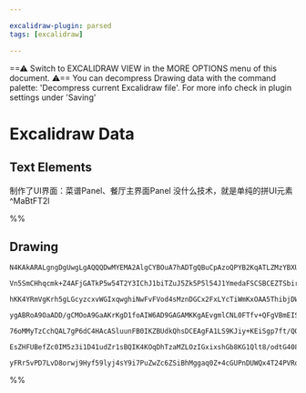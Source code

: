 ```yaml
---

excalidraw-plugin: parsed
tags: [excalidraw]

---
```

==⚠  Switch to EXCALIDRAW VIEW in the MORE OPTIONS menu of this document. ⚠== You can decompress Drawing data with the command palette: 'Decompress current Excalidraw file'. For more info check in plugin settings under 'Saving'


# Excalidraw Data

## Text Elements
制作了UI界面：菜谱Panel、餐厅主界面Panel
没什么技术，就是单纯的拼UI元素 ^MaBtFT2l

%%
## Drawing
```compressed-json
N4KAkARALgngDgUwgLgAQQQDwMYEMA2AlgCYBOuA7hADTgQBuCpAzoQPYB2KqATLZMzYBXUtiRoIACyhQ4zZAHoFAc0JRJQgEYA6bGwC2CgF7N6hbEcK4OCtptbErHALRY8RMpWdx8Q1TdIEfARcZgRmBShcZQUebQAObQBmGjoghH0EDihmbgBtcDBQMBKIEm4IAFlcACEoADEAFR58VJLIWEQKqCwoNtLMbmcARmGk7QA2KYn4gHYABlHZ4bmA

Vn5SmCHhqcmk+Z4AFjGATkP5w54T2Y3IChJ1biTZuJ5Zk5P5l54J1YmedaFSCSBCEZTSbirOJJCa3CDWZTBbjzOHMKCkNgAawQAGE2Pg2KQKgBiYYIMlk/qQTS4bCY5QYoQcYh4glEiTo6zMOC4QLZKkQABmhHw+AAyrAkRJBB4BWiMdiAOoPSTcPhAiDyrEICUwKXoGXlOGM8EccK5NDDOFsHnYNRbS3zFEahnCOAASWIFtQeQAunDBeRMp7uBw

hKK4YRmVgKrh5gLGcyzcxvWGIxqwghiNwFvFVod4sMznDGCx2FxLYcTiWmKxOAA5ThibjDWYTE7xQ4TJJJQ6R5gAEXSPWzaEFBDCcM0wmZAFFgplsqnw/g4UI4MRcCOW7NzlMkiceHnVtWNUQOJjQyu4QS6VnuOP8JONT1MH0JIA2JUAOvKAMLkAKruoAMq6AEbpgBY/4AO8GAIwxAAK1hBIAgAyAAiZgChyoA3HIgbBZr4AAOhwgCFNoAA3KABJ

ygABRoA9OaADD/gCMOoA9GaAKrKgD1foAIW6AD9GAGAMKKgAEvgmlCNL0FTfv+QFgVBmEISh6HAWJOH4cR5HUfRzFse6XECoKnBQGKhBGOIvDOu0QoafUuD6CKDqoH2L69AAgkQygVugwSCn0NakFA5gELZYIOdANoCno2S4FGTAhmgaarhqhJglGBB8W+Am/gBIEQTBcH4EhaEYWluGEaRlG0YxrEcdxcK4EIUBsAASuE2m6eiQgIDewUABKguC

76oMMyTzCchQAL7gP6dC4HAcASluunFB0IKZBUdkQhsDCEAgFA1LS9KJiy+KEiSgp7ft/QQNgIh8lA7o9PoEoKri23sugpLko9h3HaQp3nRka10q6TJbWy3TkBw3K8lkLmFEdJ0g+9+j1CK4qSrpmr4kaYMvW9F1XdqyrEI8aDqqUqOQ+j6Larq+qI7Ki0E9kUOVcIprmi2lMQ9TF0APK2vaLZOkzr2Exk9RGSZZncJZ+PM2dF0C9kWk6Wq+mQFT

EsZHFUBefZc0IM5z3i1D41udZr1sBQIK4KOqDhTzaMZLOzIGxixshGb8KG1Qlt8/odtG408AI5th3MNgGKigAGiL8TjICpQB0H+AAJoi7M4zzDCXZ5vMqx5sWYNGGwBjcFNkD0AQDUtv1bssxktM/cm3oQH7i0MiQMu6Tw8sQI3xASggcCQg3pAkJUbDEAgNu4JowRm4+z6lB3rI7WgBcQDU+JO6Qyg0gAFDwrbULwO97zcqDzNoqwAJQCtVyjhr

yFRr5vPD7LvD8orwj9Hyf59lyj4sY9i7PuZwZc6ZSiBhMggaq0Z+4cGUPnDUWQx4T24PVRqGpsBEB7mgZBcIOBgKQaQBq1pyrnjqvghAX9Sh2AAFYIGwDkMUOC4CD2HqPce94xwThQaUWk7lGCNFzq0BeL4fYVDCMEWh5Z/JCDRAYb2XQwrXjPGwO8k8OE3lCKrcRvD+FXlFP1cAfV+BChFOEfOA0+pAA===
```
%%